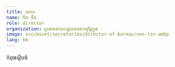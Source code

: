 ```yaml
---
title: លោក
name: វ៉ែន ទីន
role: director
organization: ប្រធាននាយកដ្ឋានសវនកម្មផ្ទៃក្នុង
image: src/asset/secretaries/director-of-bureau/ven-tin.webp
lang: km
---
```


កំពុងរៀបចំ


